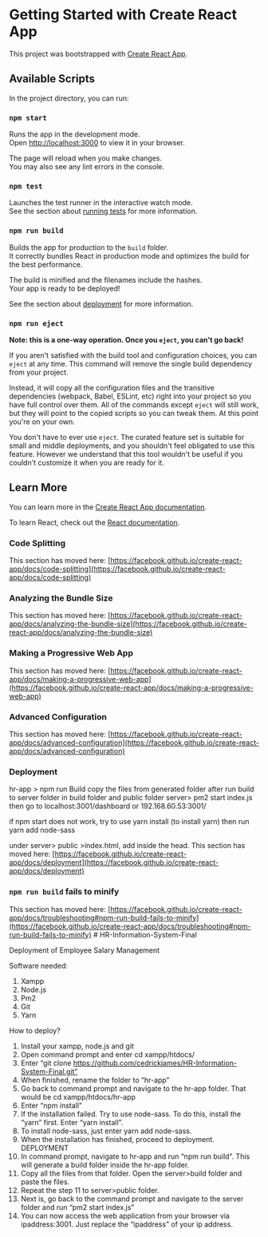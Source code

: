 # Getting Started with Create React App

This project was bootstrapped with [Create React App](https://github.com/facebook/create-react-app).

## Available Scripts

In the project directory, you can run:

### `npm start`

Runs the app in the development mode.\
Open [http://localhost:3000](http://localhost:3000) to view it in your browser.

The page will reload when you make changes.\
You may also see any lint errors in the console.

### `npm test`

Launches the test runner in the interactive watch mode.\
See the section about [running tests](https://facebook.github.io/create-react-app/docs/running-tests) for more information.

### `npm run build`

Builds the app for production to the `build` folder.\
It correctly bundles React in production mode and optimizes the build for the best performance.

The build is minified and the filenames include the hashes.\
Your app is ready to be deployed!

See the section about [deployment](https://facebook.github.io/create-react-app/docs/deployment) for more information.

### `npm run eject`

**Note: this is a one-way operation. Once you `eject`, you can't go back!**

If you aren't satisfied with the build tool and configuration choices, you can `eject` at any time. This command will remove the single build dependency from your project.

Instead, it will copy all the configuration files and the transitive dependencies (webpack, Babel, ESLint, etc) right into your project so you have full control over them. All of the commands except `eject` will still work, but they will point to the copied scripts so you can tweak them. At this point you're on your own.

You don't have to ever use `eject`. The curated feature set is suitable for small and middle deployments, and you shouldn't feel obligated to use this feature. However we understand that this tool wouldn't be useful if you couldn't customize it when you are ready for it.

## Learn More

You can learn more in the [Create React App documentation](https://facebook.github.io/create-react-app/docs/getting-started).

To learn React, check out the [React documentation](https://reactjs.org/).

### Code Splitting

This section has moved here: [https://facebook.github.io/create-react-app/docs/code-splitting](https://facebook.github.io/create-react-app/docs/code-splitting)

### Analyzing the Bundle Size

This section has moved here: [https://facebook.github.io/create-react-app/docs/analyzing-the-bundle-size](https://facebook.github.io/create-react-app/docs/analyzing-the-bundle-size)

### Making a Progressive Web App

This section has moved here: [https://facebook.github.io/create-react-app/docs/making-a-progressive-web-app](https://facebook.github.io/create-react-app/docs/making-a-progressive-web-app)

### Advanced Configuration

This section has moved here: [https://facebook.github.io/create-react-app/docs/advanced-configuration](https://facebook.github.io/create-react-app/docs/advanced-configuration)

### Deployment
hr-app > npm run Build
copy the files from generated folder after run build to server folder in build folder and public folder
server> pm2 start index.js
then go to localhost:3001/dashboard or 192.168.60.53:3001/

if npm start does not work, try to use yarn install (to install yarn) then run yarn add node-sass

under server> public >index.html, add <link href="css/style.css" rel="stylesheet"> inside the head.
This section has moved here: [https://facebook.github.io/create-react-app/docs/deployment](https://facebook.github.io/create-react-app/docs/deployment)

### `npm run build` fails to minify

This section has moved here: [https://facebook.github.io/create-react-app/docs/troubleshooting#npm-run-build-fails-to-minify](https://facebook.github.io/create-react-app/docs/troubleshooting#npm-run-build-fails-to-minify)
#   H R - I n f o r m a t i o n - S y s t e m - F i n a l 



Deployment of Employee Salary Management 

Software needed:
1.	Xampp
2.	Node.js
3.	Pm2
4.	Git
5.	Yarn

How to deploy?
1.	Install your xampp, node.js and git
2.	Open command prompt and enter cd xampp/htdocs/
3.	Enter “git clone https://github.com/cedrickjames/HR-Information-System-Final.git”
4.	When finished, rename the folder to “hr-app”
5.	Go back to command prompt and navigate to the hr-app folder. That would be cd xampp/htdocs/hr-app
6.	Enter “npm install”
7.	If the installation failed. Try to use node-sass. To do this, install the “yarn” first. Enter “yarn install”.
8.	To install node-sass, just enter yarn add node-sass.
9.	When the installation has finished, proceed to deployment. 
DEPLOYMENT
10.	In command prompt, navigate to hr-app and run “npm run build”. This will generate a build folder inside the hr-app folder.
11.	Copy all the files from that folder. Open the server>build folder and paste the files. 
12.	Repeat the step 11 to server>public folder. 
13.	Next is, go back to the command prompt and navigate to the server folder and run “pm2 start index.js”
14.	You can now access the web application from your browser via ipaddress:3001. Just replace the “ipaddress” of your ip address. 


 
 
